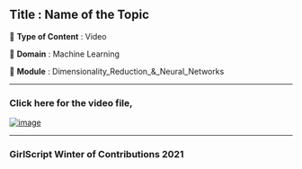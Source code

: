 ## Title : Name of the Topic
🔴 **Type of Content** : Video

🔴 **Domain** : Machine Learning

🔴 **Module** : Dimensionality_Reduction_&_Neural_Networks

*********************************************************************

### Click here for the video file,

[![image](https://user-images.githubusercontent.com/63282184/139374677-4239b19c-6a2f-4e66-bfcd-b40239bc1c35.png)](https://drive.google.com/file/d/1oBc6vKS_HZJyC3g9afWEZyTbpp61KLfp/view?usp=sharing)

*********************************************************************

### GirlScript Winter of Contributions 2021
